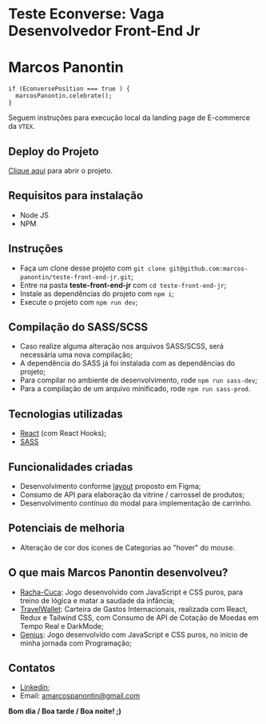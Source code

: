 # Teste Econverse: Vaga Desenvolvedor Front-End Jr
# Marcos Panontin

```
if (EconversePosition === true ) {
  marcosPanontin.celebrate();
}
```

Seguem instruções para execução local da landing page de E-commerce da `VTEX`.

## Deploy do Projeto

<a href="https://teste-front-end-jr-ako8.vercel.app/" target="_blank">Clique aqui</a> para abrir o projeto.

## Requisitos para instalação
- Node JS
- NPM

## Instruções
- Faça um clone desse projeto com `git clone git@github.com:marcos-panontin/teste-front-end-jr.git`;
- Entre na pasta **teste-front-end-jr** com `cd teste-front-end-jr`;
- Instale as dependências do projeto com `npm i`;
- Execute o projeto com `npm run dev`;

## Compilação do SASS/SCSS
- Caso realize alguma alteração nos arquivos SASS/SCSS, será necessária uma nova compilação;
- A dependência do SASS já foi instalada com as dependências do projeto;
- Para compilar no ambiente de desenvolvimento, rode `npm run sass-dev`;
- Para a compilação de um arquivo minificado, rode `npm run sass-prod`.

## Tecnologias utilizadas
- <a href="https://react.dev/" target="_blank">React</a> (com React Hooks);
- <a href="https://sass-lang.com/" target="_blank">SASS</a>

## Funcionalidades criadas
- Desenvolvimento conforme <a href="https://www.figma.com/file/rWnzPeoxgynuNPsJjV0VmV/Teste-Front-End-Jr?node-id=0%3A1" target="_blank">layout</a> proposto em Figma;
- Consumo de API para elaboração da vitrine / carrossel de produtos;
- Desenvolvimento contínuo do modal para implementação de carrinho.

## Potenciais de melhoria
- Alteração de cor dos ícones de Categorias ao "hover" do mouse.

## O que mais Marcos Panontin desenvolveu?
- <a href="https://marcos-panontin.github.io/racha-cuca-game/" target="_blank">Racha-Cuca</a>: Jogo desenvolvido com JavaScript e CSS puros, para treino de lógica e matar a saudade da infância;
- <a href="https://travelwallet.vercel.app/" target="_blank">TravelWallet</a>: Carteira de Gastos Internacionais, realizada com React, Redux e Tailwind CSS, com Consumo de API de Cotação de Moedas em Tempo Real e DarkMode;
- <a href="https://marcos-panontin.github.io/genius-game/" target="_blank">Genius</a>: Jogo desenvolvido com JavaScript e CSS puros, no início de minha jornada com Programação;

## Contatos
- <a href="https://www.linkedin.com/in/marcos-panontin/" target="_blank">Linkedin</a>;
- Email: <a href="mailto:amarcospanontin@gmail.com">amarcospanontin@gmail.com</a>

**Bom dia / Boa tarde / Boa noite! ;)**
